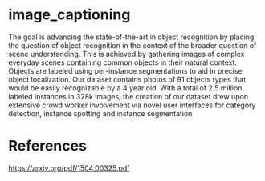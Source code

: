# image_captioning
The goal is advancing the state-of-the-art in object recognition by placing the question of
object recognition in the context of the broader question of scene understanding. This is achieved by gathering images of complex
everyday scenes containing common objects in their natural context. Objects are labeled using per-instance segmentations to aid in
precise object localization. Our dataset contains photos of 91 objects types that would be easily recognizable by a 4 year old. With a
total of 2.5 million labeled instances in 328k images, the creation of our dataset drew upon extensive crowd worker involvement via
novel user interfaces for category detection, instance spotting and instance segmentation

# References
https://arxiv.org/pdf/1504.00325.pdf
